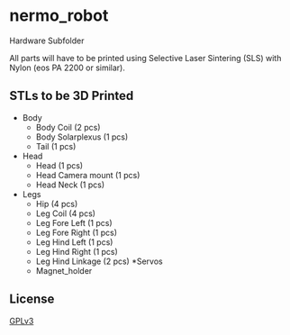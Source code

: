 # nermo_robot
 Hardware Subfolder
 
 All parts will have to be printed using Selective Laser Sintering (SLS) with Nylon (eos PA 2200 or similar).

## STLs to be 3D Printed

* Body
	* Body Coil (2 pcs)
	* Body Solarplexus (1 pcs)
	* Tail (1 pcs)
* Head
	* Head (1 pcs)
	* Head Camera mount (1 pcs)
	* Head Neck (1 pcs)
* Legs
	* Hip (4 pcs)
	* Leg Coil (4 pcs)
	* Leg Fore Left (1 pcs)
	* Leg Fore Right (1 pcs)
	* Leg Hind Left (1 pcs)
	* Leg Hind Right (1 pcs)
	* Leg Hind Linkage (2 pcs)
*Servos
	* Magnet_holder


## License
[GPLv3](https://fsf.org/)
